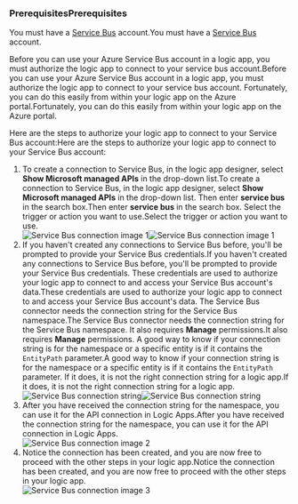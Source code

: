 ### <a name="prerequisites"></a><span data-ttu-id="48f8b-101">Prerequisites</span><span class="sxs-lookup"><span data-stu-id="48f8b-101">Prerequisites</span></span>
<span data-ttu-id="48f8b-102">You must have a [Service Bus](https://azure.microsoft.com/services/service-bus/) account.</span><span class="sxs-lookup"><span data-stu-id="48f8b-102">You must have a [Service Bus](https://azure.microsoft.com/services/service-bus/) account.</span></span>  

<span data-ttu-id="48f8b-103">Before you can use your Azure Service Bus account in a logic app, you must authorize the logic app to connect to your service bus account.</span><span class="sxs-lookup"><span data-stu-id="48f8b-103">Before you can use your Azure Service Bus account in a logic app, you must authorize the logic app to connect to your service bus account.</span></span> <span data-ttu-id="48f8b-104">Fortunately, you can do this easily from within your logic app on the Azure portal.</span><span class="sxs-lookup"><span data-stu-id="48f8b-104">Fortunately, you can do this easily from within your logic app on the Azure portal.</span></span>  

<span data-ttu-id="48f8b-105">Here are the steps to authorize your logic app to connect to your Service Bus account:</span><span class="sxs-lookup"><span data-stu-id="48f8b-105">Here are the steps to authorize your logic app to connect to your Service Bus account:</span></span>  

1. <span data-ttu-id="48f8b-106">To create a connection to Service Bus, in the logic app designer, select **Show Microsoft managed APIs** in the drop-down list.</span><span class="sxs-lookup"><span data-stu-id="48f8b-106">To create a connection to Service Bus, in the logic app designer, select **Show Microsoft managed APIs** in the drop-down list.</span></span> <span data-ttu-id="48f8b-107">Then enter **service bus** in the search box.</span><span class="sxs-lookup"><span data-stu-id="48f8b-107">Then enter **service bus** in the search box.</span></span> <span data-ttu-id="48f8b-108">Select the trigger or action you want to use.</span><span class="sxs-lookup"><span data-stu-id="48f8b-108">Select the trigger or action you want to use.</span></span>  
    <span data-ttu-id="48f8b-109">![Service Bus connection image 1](https://docstestmedia1.blob.core.windows.net/azure-media/includes/media/connectors-create-api-servicebus/servicebus-1.png)</span><span class="sxs-lookup"><span data-stu-id="48f8b-109">![Service Bus connection image 1](https://docstestmedia1.blob.core.windows.net/azure-media/includes/media/connectors-create-api-servicebus/servicebus-1.png)</span></span>  
2. <span data-ttu-id="48f8b-110">If you haven't created any connections to Service Bus before, you'll be prompted to provide your Service Bus credentials.</span><span class="sxs-lookup"><span data-stu-id="48f8b-110">If you haven't created any connections to Service Bus before, you'll be prompted to provide your Service Bus credentials.</span></span> <span data-ttu-id="48f8b-111">These credentials are used to authorize your logic app to connect to and access your Service Bus account's data.</span><span class="sxs-lookup"><span data-stu-id="48f8b-111">These credentials are used to authorize your logic app to connect to and access your Service Bus account's data.</span></span> <span data-ttu-id="48f8b-112">The Service Bus connector needs the connection string for the Service Bus namespace.</span><span class="sxs-lookup"><span data-stu-id="48f8b-112">The Service Bus connector needs the connection string for the Service Bus namespace.</span></span> <span data-ttu-id="48f8b-113">It also requires **Manage** permissions.</span><span class="sxs-lookup"><span data-stu-id="48f8b-113">It also requires **Manage** permissions.</span></span> <span data-ttu-id="48f8b-114">A good way to know if your connection string is for the namespace or a specific entity is if it contains the `EntityPath` parameter.</span><span class="sxs-lookup"><span data-stu-id="48f8b-114">A good way to know if your connection string is for the namespace or a specific entity is if it contains the `EntityPath` parameter.</span></span> <span data-ttu-id="48f8b-115">If it does, it is not the right connection string for a logic app.</span><span class="sxs-lookup"><span data-stu-id="48f8b-115">If it does, it is not the right connection string for a logic app.</span></span>  
    <span data-ttu-id="48f8b-116">![Service Bus connection string](https://docstestmedia1.blob.core.windows.net/azure-media/includes/media/connectors-create-api-servicebus/connectionstring.png)</span><span class="sxs-lookup"><span data-stu-id="48f8b-116">![Service Bus connection string](https://docstestmedia1.blob.core.windows.net/azure-media/includes/media/connectors-create-api-servicebus/connectionstring.png)</span></span>
3. <span data-ttu-id="48f8b-117">After you have received the connection string for the namespace, you can use it for the API connection in Logic Apps.</span><span class="sxs-lookup"><span data-stu-id="48f8b-117">After you have received the connection string for the namespace, you can use it for the API connection in Logic Apps.</span></span>  
    ![Service Bus connection image 2](https://docstestmedia1.blob.core.windows.net/azure-media/includes/media/connectors-create-api-servicebus/servicebus-2.png)  
4. <span data-ttu-id="48f8b-119">Notice the connection has been created, and you are now free to proceed with the other steps in your logic app.</span><span class="sxs-lookup"><span data-stu-id="48f8b-119">Notice the connection has been created, and you are now free to proceed with the other steps in your logic app.</span></span>  
    ![Service Bus connection image 3](https://docstestmedia1.blob.core.windows.net/azure-media/includes/media/connectors-create-api-servicebus/servicebus-3.png)   





